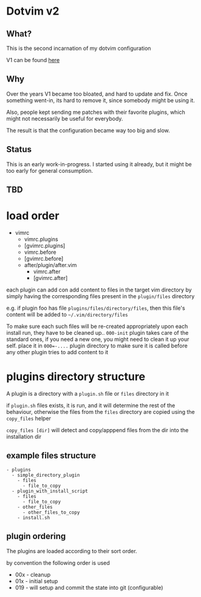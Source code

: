 # Dotvim v2

## What?

This is the second incarnation of my dotvim configuration

V1 can be found [here](https://github.com/astrails/dotvim)

## Why

Over the years V1 became too bloated, and hard to update and fix. Once
something went-in, its hard to remove it, since somebody might be using it.

Also, people kept sending me patches with their favorite plugins, which might
not necessarily be useful for everybody.

The result is that the configuration became way too big and slow.

## Status

This is an early work-in-progress. I started using it already, but it might be too early for general consumption.

## TBD

# load order

- vimrc
  - vimrc.plugins
  - [gvimrc.plugins]
  - vimrc.before
  - [gvimrc.before]
  - after/plugin/after.vim
    - vimrc.after
    - [gvimrc.after]

each plugin can add con add content to files in the target vim directory
 by simply having the corresponding files
present in the `plugin/files` directory

e.g. if plugin foo has file `plugins/files/directory/files`, then this
file's content will be added to `~/.vim/directory/files`

To make sure each such files will be re-created appropriately upon each install
run, they have to be cleaned up.. `000-init` plugin takes care of the standard
ones, if you need a new one, you might need to clean it up your self. place it
in `000=-....` plugin directory to make sure it is called before any other
plugin tries to add content to it

# plugins directory structure

A plugin is a directory with a `plugin.sh` file or `files` directory in it

if `plugin.sh` files exists, it is run, and it will determine the rest of the
behaviour, otherwise the files from the `files` directory are copied using the
`copy_files` helper

`copy_files [dir]` will detect and copy/apppend files from the dir into the
installation dir


## example files structure

    - plugins
      - simple_directory_plugin
        - files
          - file_to_copy
      - plugin_with_install_script
        - files
          - file_to_copy
        - other_files
          - other_files_to_copy
        - install.sh

## plugin ordering

The plugins are loaded according to their sort order.

by convention the following order is used


- 00x   - cleanup
- 01x   - initial setup
- 019   - will setup and commit the state into git (configurable)
